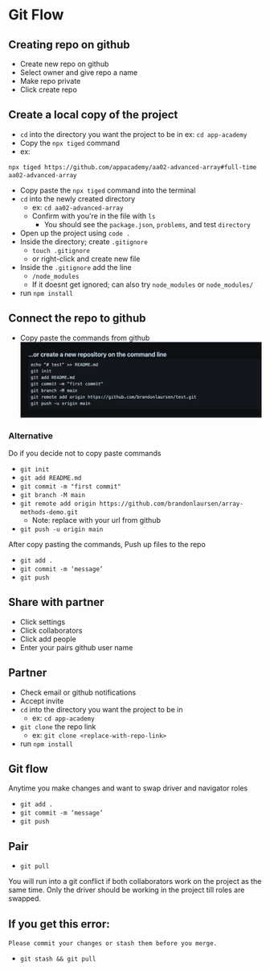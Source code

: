 # Git Flow

## Creating repo on github
- Create new repo on github
- Select owner and give repo a name
- Make repo private
- Click create repo

## Create a local copy of the project
- `cd` into the directory you want the project to be in
ex: `cd app-academy`
- Copy the `npx tiged` command
-  ex:
```
npx tiged https://github.com/appacademy/aa02-advanced-array#full-time aa02-advanced-array
```
- Copy paste the `npx tiged` command into the terminal
- `cd` into the newly created directory
  - ex: `cd aa02-advanced-array`
  - Confirm with you're in the file with `ls`
    - You should see the `package.json`, `problems`, and test `directory`
- Open up the project using `code .`
- Inside the directory; create `.gitignore`
  - `touch .gitignore`
  - or right-click and create new file
- Inside the `.gitignore` add the line
  - `/node_modules`
  * If it doesnt get ignored; can also try
  `node_modules` or `node_modules/`
- run `npm install`
## Connect the repo to github
- Copy paste the commands from github
 ![image info](./git-hub.png)
### Alternative
Do if you decide not to copy paste commands
- `git init`
- `git add README.md`
- `git commit -m "first commit"`
- `git branch -M main`
- ```git remote add origin https://github.com/brandonlaursen/array-methods-demo.git```
  - Note: replace with your url from github
- `git push -u origin main`

After copy pasting the commands, Push up files to the repo
- `git add .`
- `git commit -m ‘message’`
- `git push`

## Share with partner
- Click settings
- Click collaborators
- Click add people
- Enter your pairs github user name

## Partner
- Check email or github notifications
- Accept invite
- `cd` into the directory you want the project to be in
  - ex: `cd app-academy`
- `git clone` the repo link
  - ex: `git clone <replace-with-repo-link>`
- run `npm install`

## Git flow
Anytime you make changes and want to swap driver and navigator roles
- `git add .`
- `git commit -m ‘message’`
- `git push`

## Pair
- `git pull`


You will run into a git conflict if both collaborators work on the project as the same time. Only the driver should be working in the project till roles are swapped.

## If you get this error:
```
Please commit your changes or stash them before you merge.
```
- `git stash && git pull`
